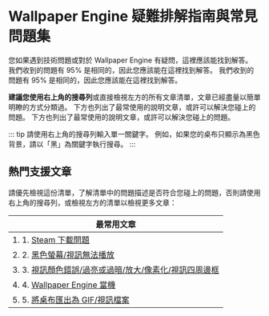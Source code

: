 # Wallpaper Engine 疑難排解指南與常見問題集
您如果遇到技術問題或對於 Wallpaper Engine 有疑問，這裡應該能找到解答。 我們收到的問題有 95% 是相同的，因此您應該能在這裡找到解答。 我們收到的問題有 95% 是相同的，因此您應該能在這裡找到解答。

**建議您使用右上角的搜尋列**或直接檢視左方的所有文章清單，文章已經盡量以簡單明瞭的方式分類過。 下方也列出了最常使用的說明文章，或許可以解決您碰上的問題。 下方也列出了最常使用的說明文章，或許可以解決您碰上的問題。

::: tip 請使用右上角的搜尋列輸入單一關鍵字。 例如，如果您的桌布只顯示為黑色背景，請以「黑」為關鍵字執行搜尋。 :::

## 熱門支援文章

請優先檢視這份清單，了解清單中的問題描述是否符合您碰上的問題，否則請使用右上角的搜尋列，或檢視左方的清單以檢視更多文章：

| **最常用文章**                                                 |
| --------------------------------------------------------- |
| 1. 1. [Steam 下載問題](steam/download.html)                   |
| 2. 2. [黑色螢幕/視訊無法播放](noshow/notplaying.html)               |
| 3. 3. [視訊顏色錯誤/過亮或過暗/放大/像素化/視訊四周邊框](videos/artifacts.html) |
| 4. 4. [Wallpaper Engine 當機](crash/application)            |
| 5. 5. [將桌布匯出為 GIF/視訊檔案](general/export)                   |